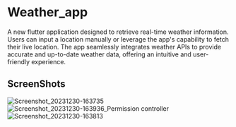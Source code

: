 # Weather_app

A new flutter application designed to retrieve real-time weather information. Users can input a location manually or leverage the app's capability to fetch their live location. The app seamlessly integrates weather APIs to provide accurate and up-to-date weather data, offering an intuitive and user-friendly experience. 

## ScreenShots

![Screenshot_20231230-163735](https://github.com/shreyansh2118/Weather_App/assets/111567940/dda1fcf0-e9f0-4b29-9781-ba5b20a6dd97)
![Screenshot_20231230-163936_Permission controller](https://github.com/shreyansh2118/Weather_App/assets/111567940/aa96281b-9e6e-47ad-9ee2-faa8d8a53efc)
![Screenshot_20231230-163813](https://github.com/shreyansh2118/Weather_App/assets/111567940/f177950e-0cfc-417f-b6c2-e536cf99a181)
